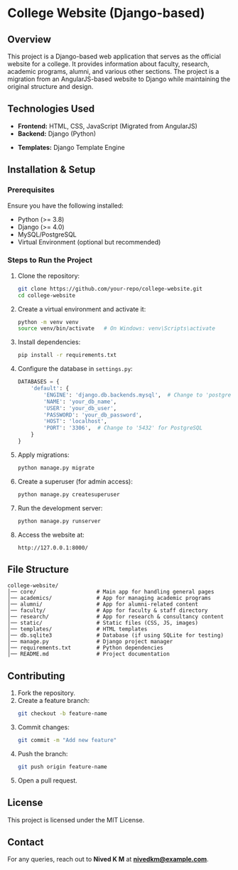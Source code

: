 # College Website (Django-based)

## Overview
This project is a Django-based web application that serves as the official website for a college. It provides information about faculty, research, academic programs, alumni, and various other sections. The project is a migration from an AngularJS-based website to Django while maintaining the original structure and design.

  
## Technologies Used
- **Frontend:** HTML, CSS, JavaScript (Migrated from AngularJS)
- **Backend:** Django (Python)
<!-- - **Database:** MySQL / PostgreSQL (as per requirements) -->
- **Templates:** Django Template Engine
<!-- - **Authentication:** Django Authentication System (for role-based access control) -->

## Installation & Setup
### Prerequisites
Ensure you have the following installed:
- Python (>= 3.8)
- Django (>= 4.0)
- MySQL/PostgreSQL
- Virtual Environment (optional but recommended)

### Steps to Run the Project
1. Clone the repository:
   ```bash
   git clone https://github.com/your-repo/college-website.git
   cd college-website
   ```
2. Create a virtual environment and activate it:
   ```bash
   python -m venv venv
   source venv/bin/activate   # On Windows: venv\Scripts\activate
   ```
3. Install dependencies:
   ```bash
   pip install -r requirements.txt
   ```
4. Configure the database in `settings.py`:
   ```python
   DATABASES = {
       'default': {
           'ENGINE': 'django.db.backends.mysql',  # Change to 'postgresql' if using PostgreSQL
           'NAME': 'your_db_name',
           'USER': 'your_db_user',
           'PASSWORD': 'your_db_password',
           'HOST': 'localhost',
           'PORT': '3306',  # Change to '5432' for PostgreSQL
       }
   }
   ```
5. Apply migrations:
   ```bash
   python manage.py migrate
   ```
6. Create a superuser (for admin access):
   ```bash
   python manage.py createsuperuser
   ```
7. Run the development server:
   ```bash
   python manage.py runserver
   ```
8. Access the website at:
   ```
   http://127.0.0.1:8000/
   ```

## File Structure
```
college-website/
│── core/                   # Main app for handling general pages
│── academics/              # App for managing academic programs
│── alumni/                 # App for alumni-related content
│── faculty/                # App for faculty & staff directory
│── research/               # App for research & consultancy content
│── static/                 # Static files (CSS, JS, images)
│── templates/              # HTML templates
│── db.sqlite3              # Database (if using SQLite for testing)
│── manage.py               # Django project manager
│── requirements.txt        # Python dependencies
│── README.md               # Project documentation
```

## Contributing
1. Fork the repository.
2. Create a feature branch:
   ```bash
   git checkout -b feature-name
   ```
3. Commit changes:
   ```bash
   git commit -m "Add new feature"
   ```
4. Push the branch:
   ```bash
   git push origin feature-name
   ```
5. Open a pull request.

## License
This project is licensed under the MIT License.

## Contact
For any queries, reach out to **Nived K M** at **nivedkm@example.com**.

